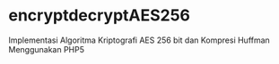 # encryptdecryptAES256
Implementasi Algoritma Kriptografi AES 256 bit dan Kompresi Huffman Menggunakan PHP5
